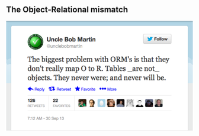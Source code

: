 ## The Object-Relational mismatch

![The biggest problem with ORM isn't that they don't map O to R. Tables _are not_ objects. They never were; and never will be.](static/img/uncle-bob-tweet.png)